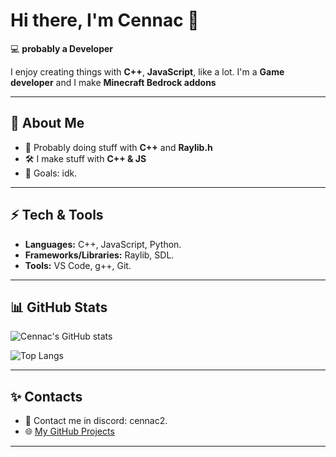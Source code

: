 # Hi there, I'm Cennac 👋

💻 **probably a Developer**

I enjoy creating things with **C++**, **JavaScript**, like a lot. 
I'm a **Game developer** and I make **Minecraft Bedrock addons**

---

## 🚀 About Me
- 🌱 Probably doing stuff with **C++** and **Raylib.h**
- 🛠️ I make stuff with **C++ & JS**
- 🎯 Goals: idk.

---

## ⚡ Tech & Tools
- **Languages:** C++, JavaScript, Python.
- **Frameworks/Libraries:** Raylib, SDL.
- **Tools:** VS Code, g++, Git.

---

## 📊 GitHub Stats
![Cennac's GitHub stats](https://github-readme-stats.vercel.app/api?username=CennacEh&show_icons=true&theme=radical)

![Top Langs](https://github-readme-stats.vercel.app/api/top-langs/?username=CennacEh&layout=compact&theme=radical)

---

## ✨ Contacts
- 💬 Contact me in discord: cennac2.
- 🌐 [My GitHub Projects](https://github.com/CennacEh)

---
